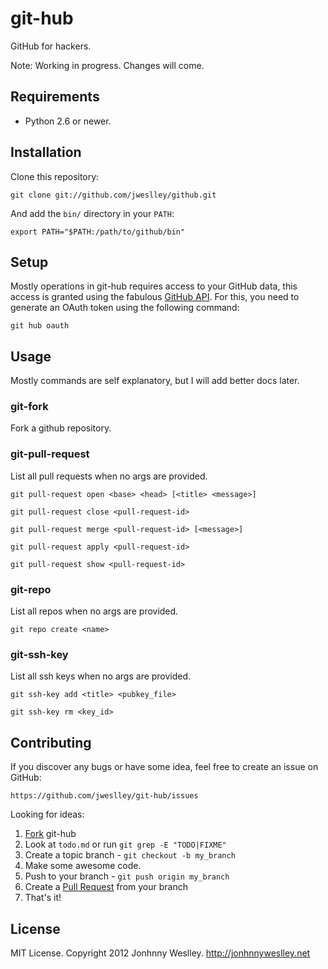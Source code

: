 # git-hub

GitHub for hackers.

Note: Working in progress. Changes will come.

## Requirements

  * Python 2.6 or newer.

## Installation

Clone this repository:

    git clone git://github.com/jweslley/github.git

And add the `bin/` directory in your `PATH`:

    export PATH="$PATH:/path/to/github/bin"

## Setup

Mostly operations in git-hub requires access to your GitHub data, this access is granted using the fabulous [GitHub API](http://api.github.com/). For this, you need to generate an OAuth token using the following command:

    git hub oauth

## Usage

Mostly commands are self explanatory, but I will add better docs later.

### git-fork

Fork a github repository.

### git-pull-request

List all pull requests when no args are provided.

    git pull-request open <base> <head> [<title> <message>]

    git pull-request close <pull-request-id>

    git pull-request merge <pull-request-id> [<message>]

    git pull-request apply <pull-request-id>

    git pull-request show <pull-request-id>

### git-repo

List all repos when no args are provided.

    git repo create <name>

### git-ssh-key

List all ssh keys when no args are provided.

    git ssh-key add <title> <pubkey_file>

    git ssh-key rm <key_id>

## Contributing

If you discover any bugs or have some idea, feel free to create an issue on GitHub:

    https://github.com/jweslley/git-hub/issues

Looking for ideas:

1. [Fork](http://help.github.com/forking/) git-hub
2. Look at `todo.md` or run `git grep -E "TODO|FIXME"`
3. Create a topic branch - `git checkout -b my_branch`
4. Make some awesome code.
5. Push to your branch - `git push origin my_branch`
6. Create a [Pull Request](http://help.github.com/pull-requests/) from your branch
7. That's it!

## License

MIT License. Copyright 2012 Jonhnny Weslley. http://jonhnnyweslley.net
